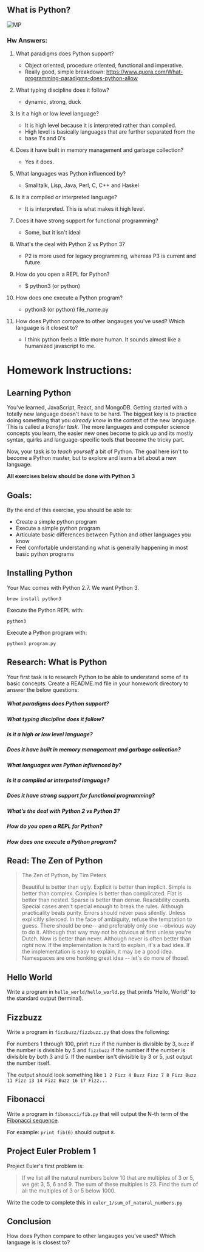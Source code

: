 ##  What is Python?
![MP](https://media.giphy.com/media/GroYi4hkiUuPe/giphy.gif)
### Hw Answers:

 1. What paradigms does Python support?
      - Object oriented, procedure oriented, functional and imperative.
      - Really good, simple breakdown: https://www.quora.com/What-programming-paradigms-does-python-allow

 2. What typing discipline does it follow?
      - dynamic, strong, duck

 3. Is it a high or low level language?
      - It is high level because it is interpreted rather than compiled.
      - High level is basically languages that are further separated from the
      - base 1's and 0's

 4. Does it have built in memory management and garbage collection?
      - Yes it does.

 5. What languages was Python influenced by?
      - Smalltalk, Lisp, Java, Perl, C, C++ and Haskel

 6. Is it a compiled or interpreted language?
      - It is interpreted. This is what makes it high level.

 7. Does it have strong support for functional programming?
      - Some, but it isn't ideal

 8. What's the deal with Python 2 vs Python 3?
      - P2 is more used for legacy programming, whereas P3 is current and future.

 9. How do you open a REPL for Python?
      - $ python3 (or python)
 10. How does one execute a Python program?
      - python3 (or python) file_name.py

  11. How does Python compare to other langauges you've used? Which language is it closest to?
      - I think python feels a little more human. It sounds almost like a humanized javascript to me.









# Homework Instructions:

## Learning Python

You've learned, JavaScript, React, and MongoDB. Getting started with a totally new language doesn't have to be hard. The biggest key is to practice doing something that you *already know* in the context of the new language. This is called a *transfer task*. The more languages and computer science concepts you learn, the easier new ones become to pick up and its mostly syntax, quirks and language-specific tools that become the tricky part.

Now, your task is to *teach yourself* a bit of Python. The goal here isn't to become a Python master, but to explore and learn a bit about a new language.

**All exercises below should be done with Python 3**

## Goals:

By the end of this exercise, you should be able to:

- Create a simple python program
- Execute a simple python program
- Articulate basic differences between Python and other languages you know
- Feel comfortable understanding what is generally happening in most basic python programs

## Installing Python

Your Mac comes with Python 2.7. We want Python 3.

`brew install python3`

Execute the Python REPL with:

`python3`

Execute a Python program with:

`python3 program.py`

## Research: What is Python

Your first task is to research Python to be able to understand some of its basic concepts. Create a README.md file in your homework directory to answer the below questions:

##### What paradigms does Python support?

##### What typing discipline does it follow?

##### Is it a high or low level language?

##### Does it have built in memory management and garbage collection?

##### What languages was Python influenced by?

##### Is it a compiled or interpeted language?

##### Does it have strong support for functional programming?

##### What's the deal with Python 2 vs Python 3?

##### How do you open a REPL for Python?

##### How does one execute a Python program?


## Read: The Zen of Python

> The Zen of Python, by Tim Peters
>
> Beautiful is better than ugly.
> Explicit is better than implicit.
> Simple is better than complex.
> Complex is better than complicated.
> Flat is better than nested.
> Sparse is better than dense.
> Readability counts.
> Special cases aren't special enough to break the rules.
> Although practicality beats purity.
> Errors should never pass silently.
> Unless explicitly silenced.
> In the face of ambiguity, refuse the temptation to guess.
> There should be one-- and preferably only one --obvious way to do it.
> Although that way may not be obvious at first unless you're Dutch.
> Now is better than never.
> Although never is often better than *right* now.
> If the implementation is hard to explain, it's a bad idea.
> If the implementation is easy to explain, it may be a good idea.
> Namespaces are one honking great idea -- let's do more of those!

## Hello World

Write a program in `hello_world/hello_world.py` that prints 'Hello, World!' to the standard output (terminal).

## Fizzbuzz

Write a program in `fizzbuzz/fizzbuzz.py` that does the following:

For numbers 1 through 100, print `fizz` if the number is divisible by 3, `buzz` if the number is divisible by 5 and `fizzbuzz` if the number if the number is divisible by both 3 and 5. If the number isn't divisible by 3 or 5, just output the number itself.

The output should look something like `1 2 Fizz 4 Buzz Fizz 7 8 Fizz Buzz 11 Fizz 13 14 Fizz Buzz 16 17 Fizz...`

## Fibonacci

Write a program in `fibonacci/fib.py` that will output the N-th term of the [Fibonacci sequence](http://en.wikipedia.org/wiki/Fibonacci_number).

For example: `print fib(6)` should output `8`.

## Project Euler Problem 1

Project Euler's first problem is:

> If we list all the natural numbers below 10 that are multiples of 3 or 5, we get 3, 5, 6 and 9. The sum of these multiples is 23.
> Find the sum of all the multiples of 3 or 5 below 1000.

Write the code to complete this in `euler_1/sum_of_natural_numbers.py`

## Conclusion

How does Python compare to other langauges you've used? Which language is is closest to?
